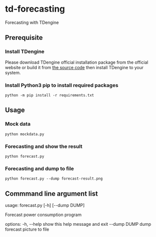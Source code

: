 # td-forecasting
Forecasting with TDengine

## Prerequisite

### Install TDengine

Please download TDengine official installation package from the official website or build it from [the source code](https://github.com/taosdata/TDengine) then install TDengine to your system.

### Install Python3 pip to install required packages

```
python -m pip install -r requirements.txt
```

## Usage

### Mock data

```
python mockdata.py
```

### Forecasting and show the result

```
python forecast.py
```

### Forecasting and dump to file

```
python forecast.py --dump forecast-result.png
```

## Commmand line argument list

usage: forecast.py [-h] [--dump DUMP]

Forecast power consumption program

options:
  -h, --help   show this help message and exit
  --dump DUMP  dump forecast picture to file

